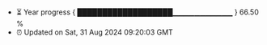 - ⏳ Year progress { ███████████████████▁▁▁▁▁▁▁▁▁▁▁ } 66.50 %
- ⏰ Updated on Sat, 31 Aug 2024 09:20:03 GMT

